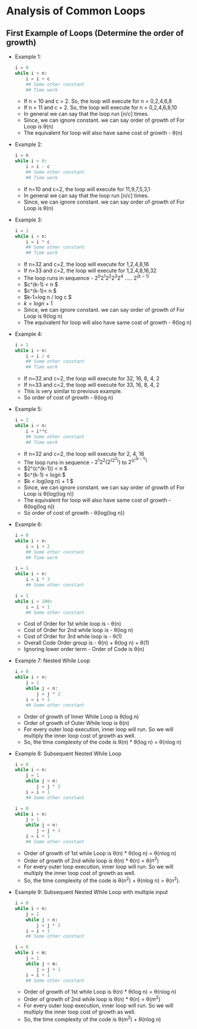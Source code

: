 # **Analysis of Common Loops**  

## First Example of Loops (Determine the order of growth)  
- Example 1:
    ```Python
    i = 0
    while i < n:
        i = i + c
        ## Some other constant
        ## Time work
    ```
    - If n = 10 and c = 2. So, the loop will execute for n = 0,2,4,6,8
    - If n = 11 and c = 2. So, the loop will execute for n = 0,2,4,6,8,10
    - In general we can say that the loop run $[n/c]$ times.
    - Since, we can ignore constant. we can say order of growth of For Loop is θ(n)
    - The equivalent for loop will also have same cost of growth - θ(n)
 
- Example 2:
    ```Python
    i = n
    while i > 0:
        i = i - c
        ## Some other constant
        ## Time work
    ```
    - If n=10 and c=2, the loop will execute for 11,9,7,5,3,1
    - In general we can say that the loop run $[n/c]$ times.
    - Since, we can ignore constant. we can say order of growth of For Loop is θ(n)

- Example 3:
    ```Python
    i = 1
    while i < n:
        i = i * c
        ## Some other constant
        ## Time work
    ```
    - If n=32 and c=2, the loop will execute for 1,2,4,8,16
    - If n=33 and c=2, the loop will execute for 1,2,4,8,16,32
    - The loop runs in sequence - $2^0 2^1 2^2 2^3 2^4$ ..... $2^(k-1)$ 
    - $c^(k-1) < n $
    - $c^(k-1)< n $
    - $k-1=log n / log c $
    - $k=log n+1$
    - Since, we can ignore constant. we can say order of growth of For Loop is θ(log n)
    - The equivalent for loop will also have same cost of growth - θ(log n)

- Example 4:
    ```Python
    i = 1
    while i < n:
        i = i / c
        ## Some other constant
        ## Time work
    ```
    - If n=32 and c=2, the loop will execute for 32, 16, 8, 4, 2
    - If n=33 and c=2, the loop will execute for 33, 16, 8, 4, 2
    - This is very similar to previous example.
    - So order of cost of growth - θ(log n)

- Example 5:
    ```Python
    i = 2
    while i < n:
        i = i**c
        ## Some other constant
        ## Time work
    ```
    - If n=32 and c=2, the loop will execute for 2, 4, 16
    - The loop runs in sequence - $2^1 2^2 (2^(2^2))$ to $2^(c^(k-1))$
    - $2^(c^(k-1)) < n $
    - $c^(k-1) < logn $
    - $k < log(log n) + 1 $
    - Since, we can ignore constant. we can say order of growth of For Loop is θ(log(log n))
    - The equivalent for loop will also have same cost of growth - θ(log(log n))
    - So order of cost of growth - θ(log(log n))

- Example 6:
    ```Python
    i = 0
    while i < n:
        i = i + 2
        ## Some other constant
        ## Time work

    i = 1
    while i < n:
        i = i * 3
        ## Some other constant

    i = 1
    while i < 100:
        i = i + 1
        ## Some other constant
    ```
    - Cost of Order for 1st while loop is - θ(n)
    - Cost of Order for 2nd while loop is - θ(log n)
    - Cost of Order for 3rd while loop is - θ(1)
    - Overall Code Order group is -  θ(n) + θ(log n) + θ(1)
    - Ignoring lower order term  - Order of Code is θ(n)

- Example 7: Nested While Loop
    ```Python
    i = 0
    while i < n:
        j = 1
        while j < n:
            j = j * 2
        i = i + 1
        ## Some other constant
    ```
    - Order of growth of Inner While Loop is θ(log n)
    - Order of growth of Outer While loop is θ(n)
    - For every outer loop execution, inner loop will run. So we will multiply the inner loop cost of growth as well.
    - So, the time complexity of the code is θ(n) * θ(log n) = θ(nlog n)

- Example 8: Subsequent Nested While Loop
    ```Python
    i = 0
    while i < n:
        j = 1
        while j < n:
            j = j * 2
        i = i + 1
        ## Some other constant
    
    i = 0
    while i < n:
        j = 1
        while j < n:
            j = j + 1
        i = i + 1
        ## Some other constant
    ```
    - Order of growth of 1st while Loop is  θ(n) * θ(log n) = θ(nlog n)
    - Order of growth of 2nd while loop is θ(n) * θ(n) = θ($n^2$)
    - For every outer loop execution, inner loop will run. So we will multiply the inner loop cost of growth as well.
    - So, the time complexity of the code is θ($n^2$) + θ(nlog n) = θ($n^2$).

- Example 9: Subsequent Nested While Loop with multiple input
    ```Python
    i = 0
    while i < n:
        j = 1
        while j < n:
            j = j * 2
        i = i + 1
        ## Some other constant
    
    i = 0
    while i < m:
        j = 1
        while j < m:
            j = j + 1
        i = i + 1
        ## Some other constant
    ```
    - Order of growth of 1st while Loop is  θ(n) * θ(log n) = θ(nlog n)
    - Order of growth of 2nd while loop is θ(n) * θ(n) = θ($m^2$)
    - For every outer loop execution, inner loop will run. So we will multiply the inner loop cost of growth as well.
    - So, the time complexity of the code is θ($m^2$) + θ(nlog n)
